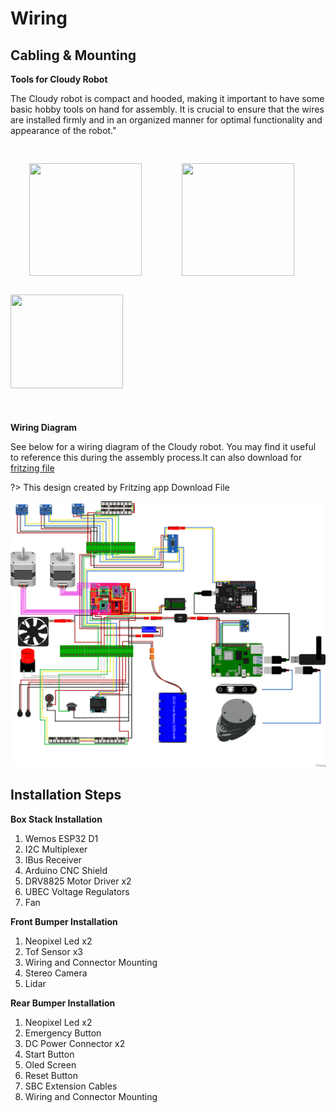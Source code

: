 # Wiring
## Cabling & Mounting
**Tools for Cloudy Robot**

The Cloudy robot is compact and hooded, making it important to have some basic hobby tools on hand for assembly. It is crucial to ensure that the wires are installed firmly and in an organized manner for optimal functionality and appearance of the robot."

<img style="width:180px; height:180px; margin:30px;" src="https://raw.githubusercontent.com/robolaunch/cloudy/docs/docs/images/terminal_splicer.jpg"/>
<img style="width:180px; height:180px;  margin:30px;" src="https://raw.githubusercontent.com/robolaunch/cloudy/docs/docs/images/colored_cable_5pcs.jpg"/>
<img style="width:180px; height:150px; margin-bottom:40px;" src="https://raw.githubusercontent.com/robolaunch/cloudy/docs/docs/images/2.54_splicer.jpg"/>

**Wiring Diagram**

See below for a wiring diagram of the Cloudy robot. You may find it useful to reference this during the assembly process.It can also download for <a href="#">fritzing file</a>

?> This design created by Fritzing app <a>Download File</a>

<img src="https://raw.githubusercontent.com/robolaunch/cloudy/main/docs/cloudy_hardware7_bb.png">

## Installation Steps

**Box Stack Installation**


1. Wemos ESP32 D1
2. I2C Multiplexer
3. IBus Receiver
4. Arduino CNC Shield
5. DRV8825 Motor Driver x2
6. UBEC Voltage Regulators
7. Fan 

**Front Bumper Installation**

1. Neopixel Led x2
2. Tof Sensor x3
3. Wiring and Connector Mounting
4. Stereo Camera
5. Lidar

**Rear Bumper Installation**

1. Neopixel Led x2
2. Emergency Button
3. DC Power Connector x2
4. Start Button
5. Oled Screen
6. Reset Button
7. SBC Extension Cables
8. Wiring and Connector Mounting


